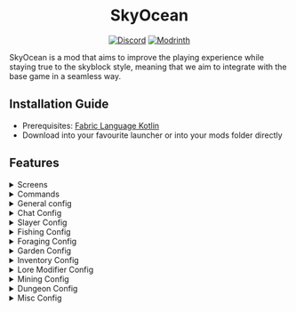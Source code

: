 <h1 align="center">
  SkyOcean
</h1>

<div align="center">

[![Discord](https://img.shields.io/discord/1296157888343179264?color=8c03fc&label=Discord&logo=discord&logoColor=white)](https://discord.gg/FsRc2GUwZR)
[![Modrinth](https://img.shields.io/modrinth/dt/dIczrQAR?style=flat&logo=modrinth)](https://modrinth.com/mod/skyocean)

</div>


SkyOcean is a mod that aims to improve the playing experience while staying true to the skyblock style, meaning that we aim to integrate with the base game in a
seamless way.

## Installation Guide

- Prerequisites: [Fabric Language Kotlin](https://modrinth.com/mod/fabric-language-kotlin)
- Download into your favourite launcher or into your mods folder directly

## Features

<details>
<summary>Screens</summary>

- Item Value Screen
    - When hovering over an item in any inventory, you can press `J` to open the item value screen.
    - This screen shows a breakdown of item value sources by category, such as item stars, recombs, and more.
- Item Search Screen
    - Press `o` or run `/skyocean search` to open the item search screen.
    - Allowing you to search through the following:
        - Island Chests
        - Storage (Backpack/Enderchest)
        - Wardrobe
        - Sacks
        - Accessory Bag
        - Forge
        - Inventory (overworld)
        - Vault
        - Museum
        - Rift (Inventory/Enderchest)
        - Drill & Rod upgrades (upgrade parts that are applied)
        - and way more...
  - Using Right Click on any sack item will open an input to get that item from the sack.
- Item Customisation Screen
    - Run `/skyocean customize` while having an item selected to either customize it with subcommands or a gui
    - Allows you to customize the following attributes:
        - Name (with custom colors and gradients)
        - Item Model
        - Item Color (static or gradients)
        - Armor Trim
        - Enchantment Glint
        - Skins (static and animated)

</details>

<details>
<summary>Commands</summary>

- /skyocean calc \<equation> - performs a mathematical equation and prints the result
- /skyocean sendcoords - sends the current coordinates in all chat
- /skyocean search - opens the item search screen
- /skyocean recipe \<recipe> [\<amount>] - Sets the selected recipe as the active Craft Helper Item.
    - /skyocean recipe amount \<amount> -  Sets the amount of items to craft for the Craft Helper.
    - /skyocean recipe skyshards - Sets the [SkyShards](https://skyshards.com/) Tree as the active Craft Helper Tree from your clipboard.
    - /skyocean recipe clear

</details>


<details>
<summary>General config</summary>

- Option to disable text shadows for all SkyOcean messages.
- Prefix gradient
- SkyOcean Item Modify Indicator
</details>

<details>
<summary>Chat Config</summary>

- Profile In Chat
    - Adds a bingo/ironman/stranded icon next to a player's chat message.
- Piggy Bank Repair Helper
    - When you die and the piggy bank breaks, you can click on the chat message to get 8 Enchanted Pork from your sacks.
- Sack Notification
    - Specify for which sack items you want to receive a notification when you gain them, e.g. `Glossy Gemstone`.
- White non mesages
    - Makes messages from players without rank white.

</details>

<details>
<summary>Slayer Config</summary>

- Highlight own slayer boss
- Highlight mini bosses
    - Extra option to change color for high tier minis
- Highlight blaze in attunement color

</details>

<details>
<summary>Fishing Config</summary>

- Trophy Fish Numbers
    - Shows the number of Trophy Fish you have caught in the chat message of the specific fish you caught.
    - Best used with the [SkyBlock Profile Viewer](https://modrinth.com/mod/skyblock-profile-viewer) mod to update your data when out of sync.
- Hook Text Scale
    - Change the scale of the text that appears when you're about to hook a fish.
- Lava Replacement
    - Visually replace lava with water in the Crimson Isle.
- Bobber Fix
    - Fixes fishing bobbers rubberbanding when fishing.
- Bobber Timer
    - Shows a timer above your bobber to indicate how long it has been in the liquid.
- Hide other Bobbers
    - Hides other players' fishing bobbers, so you can see your own bobber more clearly.
- Hotspot Highlight
    - Highlights hotspots with a color fitting to their type.
    - Renders a circle around the hotspot and fills it with the color.

</details>

<details>
<summary>Foraging Config</summary>

- HOTF
    - Show level as amount
    - Show total progress
  - Show shift-click cost
    - Show total amount left
- Galatea
    - Mute the Phantoms
    - Shulker Overwrite
        - Allows you to overwrite the Shulker's color with a custom one.

</details>

<details>
<summary>Garden Config</summary>

- Pest Bait Type
    - While in a Trap inventory, view what bait type attracts what pests.
- Desk Pest Highlight
    - In the "Configure Plots" screen, highlight what plots have pests on them.

</details>

<details>
<summary>Inventory Config</summary>

- Sack Value
    - View what item is worth how much in each sack.
    - Choose between Bazaar or NPC prices.
- Inventory Buttons
    - Customizable buttons at the top and bottom of your inventory, like the creative inventory tabs.

</details>

<details>
<summary>Lore Modifier Config</summary>

- Drill Lore
    - Removes the Abilities of each drill component, keeping just the component's name.
- Dungeon Quality
    - Adds the Dungeon Quality to the lore of dungeon items.
- Compact Level Bar
    - Compacts the bars in the skyblock levels menu into one line, making them fit on smaller screens.
- Storage Preview
    - Previews the contents of your backpacks and ender chest in the tooltip.

</details>

<details>
<summary>Mining Config</summary>

- Modify Commissions
    - Modifies commission items to show the progress you've made.
- HOTM
    - Show level as amount
    - Show total progress
  - Show shift-click cost
    - Show total amount left
- Mineshaft
    - Announce mineshaft enter
    - Corpse waypoints
    - Corpse key information
- Retexture
    - Retexture carpets
    - Retexture Glacite Tunnel blocks
    - Retexture mist
    - Retexture gemstones
    - Retexture Crystal Hollows blocks
- Crystal Hollows Area Walls
- Puzzler Solver
- Metal detector solver

</details>

<details>
<summary>Dungeon Config</summary>

- CSGO Gambling Screen
  - Plays the CSGO Gambling animation when opening any Obsidian and Bedrock Chest.
  - Also works in Croesus.

</details>

<details>
<summary>Misc Config</summary>

- Craft Helper
    - 
- Mob Icons
    - Replaces the default hypixel mob icons with a custom texture, also has texturepack support.
- Minister in Calendar
- Previous server notifications
- Anvil helper
- Hide lightning bolts and flashes
- Full Text Shadow
- Show Hidden Pet Candy
    - Readds pet candy that Hypixel hides for pets that are level 100.
- Transparent armour
    - On yourself and others, configurable transparency.
- Hide entity fire
    - Removes the fire effect from all entities
- Cloud hider for specific islands

</details>
